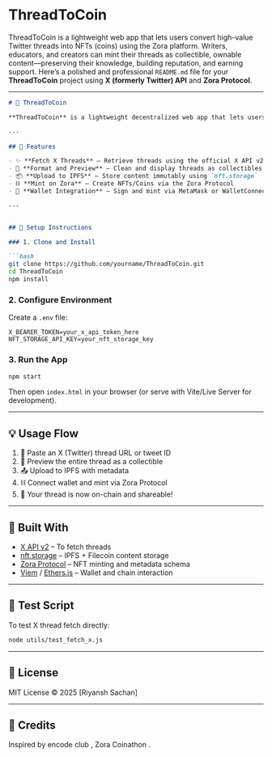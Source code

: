 # ThreadToCoin
ThreadToCoin is a lightweight web app that lets users convert high-value Twitter threads into NFTs (coins) using the Zora platform. Writers, educators, and creators can mint their threads as collectible, ownable content—preserving their knowledge, building reputation, and earning support.
Here’s a polished and professional `README.md` file for your **ThreadToCoin** project using **X (formerly Twitter) API** and **Zora Protocol**.

---

```markdown
# 🧵 ThreadToCoin

**ThreadToCoin** is a lightweight decentralized web app that lets users convert valuable threads from [X (formerly Twitter)](https://x.com) into on-chain digital collectibles using the [Zora](https://zora.co/) minting protocol. Writers, educators, and creators can turn their knowledge into ownable, supportable assets — preserving their impact while building on-chain reputation.

---

## 🚀 Features

- ✨ **Fetch X Threads** — Retrieve threads using the official X API v2
- 🧠 **Format and Preview** — Clean and display threads as collectibles
- 📦 **Upload to IPFS** — Store content immutably using `nft.storage`
- ⛓️ **Mint on Zora** — Create NFTs/Coins via the Zora Protocol
- 🦊 **Wallet Integration** — Sign and mint via MetaMask or WalletConnect

---


## 🔧 Setup Instructions

### 1. Clone and Install

```bash
git clone https://github.com/yourname/ThreadToCoin.git
cd ThreadToCoin
npm install
````

### 2. Configure Environment

Create a `.env` file:

```env
X_BEARER_TOKEN=your_x_api_token_here
NFT_STORAGE_API_KEY=your_nft_storage_key
```

### 3. Run the App

```bash
npm start
```

Then open `index.html` in your browser (or serve with Vite/Live Server for development).

---

## 💡 Usage Flow

1. 🔗 Paste an X (Twitter) thread URL or tweet ID
2. 📜 Preview the entire thread as a collectible
3. 📤 Upload to IPFS with metadata
4. ⛓️ Connect wallet and mint via Zora Protocol
5. 💸 Your thread is now on-chain and shareable!

---

## 🧱 Built With

* [X API v2](https://developer.twitter.com/) – To fetch threads
* [nft.storage](https://nft.storage/) – IPFS + Filecoin content storage
* [Zora Protocol](https://docs.zora.co/) – NFT minting and metadata schema
* [Viem](https://viem.sh/) / [Ethers.js](https://docs.ethers.org/) – Wallet and chain interaction

---

## 🧪 Test Script

To test X thread fetch directly:

```bash
node utils/test_fetch_x.js
```

---

## 📜 License

MIT License © 2025 \[Riyansh Sachan]

---

## 🙌 Credits

Inspired by encode club , Zora Coinathon .
```
